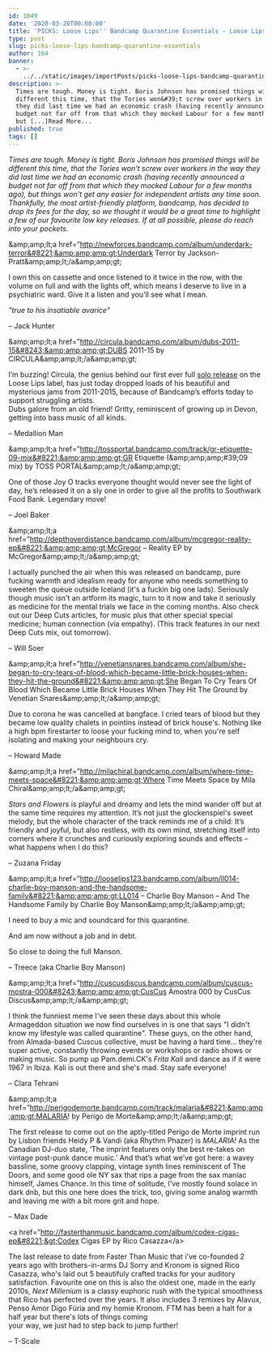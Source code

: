 ```yaml
---
id: 1049
date: '2020-03-20T00:00:00'
title: 'PICKS: Loose Lips'' Bandcamp Quarantine Essentials - Loose Lips'
type: post
slug: picks-loose-lips-bandcamp-quarantine-essentials
author: 164
banner:
  - >-
    ../../static/images/importPosts/picks-loose-lips-bandcamp-quarantine-essentials/image1049.jpeg
description: >-
  Times are tough. Money is tight. Boris Johnson has promised things will be
  different this time, that the Tories won&#39;t screw over workers in the way
  they did last time we had an economic crash (having recently announced a
  budget not far off from that which they mocked Labour for a few months ago),
  but [...]Read More...
published: true
tags: []
---
```

_Times are tough. Money is tight. Boris Johnson has promised things will be different this time, that the Tories won't screw over workers in the way they did last time we had an economic crash (having recently announced a budget not far off from that which they mocked Labour for a few months ago), but things won't get any easier for independent artists any time soon. Thankfully, the most artist-friendly platform, bandcamp, has decided to drop its fees for the day, so we thought it would be a great time to highlight a few of our favourite low key releases. If at all possible, please do reach into your pockets._

&amp;amp;amp;lt;a href=&#8221;http://newforces.bandcamp.com/album/underdark-terror&#8221;&amp;amp;amp;gt;Underdark Terror by Jackson-Pratt&amp;amp;amp;lt;/a&amp;amp;amp;gt;

I own this on cassette and once listened to it twice in the row, with the volume on full and with the lights off, which means I deserve to live in a psychiatric ward. Give it a listen and you'll see what I mean.

_"true to his insatiable avarice"_

– Jack Hunter

&amp;amp;amp;lt;a href=&#8221;http://circula.bandcamp.com/album/dubs-2011-15&#8243;&amp;amp;amp;gt;DUBS 2011-15 by CIRCULA&amp;amp;amp;lt;/a&amp;amp;amp;gt;

I’m buzzing! Circula, the genius behind our first ever full [solo release](https://looselips123.bandcamp.com/album/ll011-circula-thought-reel-2) on the Loose Lips label, has just today dropped loads of his beautiful and mysterious jams from 2011-2015, because of Bandcamp’s efforts today to support struggling artists.   
Dubs galore from an old friend! Gritty, reminiscent of growing up in Devon, getting into bass music of all kinds.

– Medallion Man

&amp;amp;amp;lt;a href=&#8221;http://tossportal.bandcamp.com/track/gr-etiquette-09-mix&#8221;&amp;amp;amp;gt;GR Etiquette (&amp;amp;amp;amp;#39;09 mix) by TOSS PORTAL&amp;amp;amp;lt;/a&amp;amp;amp;gt;

One of those Joy O tracks everyone thought would never see the light of day, he’s released it on a sly one in order to give all the profits to Southwark Food Bank. Legendary move!

– Joel Baker

&amp;amp;amp;lt;a href=&#8221;http://depthoverdistance.bandcamp.com/album/mcgregor-reality-ep&#8221;&amp;amp;amp;gt;McGregor &#8211; Reality EP by McGregor&amp;amp;amp;lt;/a&amp;amp;amp;gt;

I actually punched the air when this was released on bandcamp, pure fucking warmth and idealism ready for anyone who needs something to sweeten the queue outside Iceland (it's a fuckin big one lads). Seriously though music isn't an artform its magic, turn to it now and take it seriously as medicine for the mental trials we face in the coming months. Also check out our Deep Cuts articles, for music plus that other special special medicine; human connection (via empathy). (This track features in our next Deep Cuts mix, out tomorrow).

– Will Soer

&amp;amp;amp;lt;a href=&#8221;http://venetiansnares.bandcamp.com/album/she-began-to-cry-tears-of-blood-which-became-little-brick-houses-when-they-hit-the-ground&#8221;&amp;amp;amp;gt;She Began To Cry Tears Of Blood Which Became Little Brick Houses When They Hit The Ground by Venetian Snares&amp;amp;amp;lt;/a&amp;amp;amp;gt;

Due to corona he was cancelled at bangface. I cried tears of blood but they became low quality chalets in pointins instead of brick house's. Nothing like a high bpm firestarter to loose your fucking mind to, when you're self isolating and making your neighbours cry.

– Howard Made

&amp;amp;amp;lt;a href=&#8221;http://milachiral.bandcamp.com/album/where-time-meets-space&#8221;&amp;amp;amp;gt;Where Time Meets Space by Mila Chiral&amp;amp;amp;lt;/a&amp;amp;amp;gt;

_Stars and Flowers_ is playful and dreamy and lets the mind wander off but at the same time requires my attention. It’s not just the glockenspiel's sweet melody, but the whole character of the track reminds me of a child: It’s friendly and joyful, but also restless, with its own mind, stretching itself into corners where it crunches and curiously exploring sounds and effects – what happens when I do this?

– Zuzana Friday

&amp;amp;amp;lt;a href=&#8221;http://looselips123.bandcamp.com/album/ll014-charlie-boy-manson-and-the-handsome-family&#8221;&amp;amp;amp;gt;LL014 &#8211; Charlie Boy Manson &#8211; And The Handsome Family by Charlie Boy Manson&amp;amp;amp;lt;/a&amp;amp;amp;gt;

I need to buy a mic and soundcard for this quarantine. 

And am now without a job and in debt.

So close to doing the full Manson.

– Treece (aka Charlie Boy Manson)

&amp;amp;amp;lt;a href=&#8221;http://cuscusdiscus.bandcamp.com/album/cuscus-mostra-000&#8243;&amp;amp;amp;gt;CusCus Àmostra 000 by CusCus Discus&amp;amp;amp;lt;/a&amp;amp;amp;gt;

I think the funniest meme I've seen these days about this whole Armageddon situation we now find ourselves in is one that says "I didn't know my lifestyle was called quarantine". These guys, on the other hand, from Almada-based Cuscus collective, must be having a hard time… they're super active, constantly throwing events or workshops or radio shows or making music. So pump up Pam.demi.CK's _Frita Kali_ and dance as if it were 1967 in Ibiza. Kali is out there and she's mad. Stay safe everyone!

– Clara Tehrani

&amp;amp;amp;lt;a href=&#8221;http://perigodemorte.bandcamp.com/track/malaria&#8221;&amp;amp;amp;gt;MALARIA! by Perigo de Morte&amp;amp;amp;lt;/a&amp;amp;amp;gt;

The first release to come out on the aptly-titled Perigo de Morte imprint run by Lisbon friends Heidy P & Vandi (aka Rhythm Phazer) is _MALARIA!_ As the Canadian DJ-duo state, ‘The imprint features only the best re-takes on vintage post-punk dance music.’ And that’s what we’ve got here: a wavey bassline, some groovy clapping, vintage synth lines reminiscent of The Doors, and some good ole NY sax that rips a page from the sax maniac himself, James Chance. In this time of solitude, I’ve mostly found solace in dark dnb, but this one here does the trick, too, giving some analog warmth and leaving me with a bit more grit and hope.

– Max Dade

&lt;a href=&#8221;http://fasterthanmusic.bandcamp.com/album/codex-cigas-ep&#8221;&gt;Codex Cigas EP by Rico Casazza&lt;/a&gt;

The last release to date from Faster Than Music that i've co-founded 2 years ago with brothers-in-arms DJ Sorry and Kronom is signed Rico Casazza, who's laid out 5 beautifuly crafted tracks for your auditory satisfaction. Favourite one on this is also the oldest one, made in the early 2010s, _Next Millenium_ is a classy euphoric rush with the typical smoothness that Rico has perfected over the years. It also includes 3 remixes by Alavux, Penso Amor Digo Fúria and my homie Kronom. FTM has been a halt for a half year but there's lots of things coming  
your way, we just had to step back to jump further!

– T-Scale